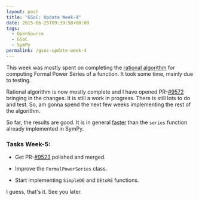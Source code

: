 ```yaml
---
layout: post
title: "GSoC: Update Week-4"
date: 2015-06-25T09:39:58+00:00
tags:
  - OpenSource
  - GSoC
  - SymPy
permalink: /gsoc-update-week-4
---
```


This week was mostly spent on completing the [rational algorithm](gsoc-update-week-3/#rational) for computing
Formal Power Series of a function. It took some time, mainly due to testing.

Rational algorithm is now mostly complete and I have opened 
PR-[\#9572](http://github.com/sympy/sympy/pull/9572) bringing in the changes.
It is still a work in progress. There is still lots to do and test.
So, am gonna spend the next few weeks implementing the rest of the algorithm.

<!-- excerpt -->
So far, the results are good. It is in general [faster](https://github.com/sympy/sympy/pull/9572#issuecomment-115160001) 
than the ``series`` function already implemented in SymPy.

### Tasks Week-5:

* Get PR-[\#9523](http://github.com/sympy/sympy/pull/9523) polished and 
merged.

* Improve the ``FormalPowerSeries`` class.

* Start implementing ``SimpleDE`` and ``DEtoRE`` functions.

I guess, that's it. See you later.
